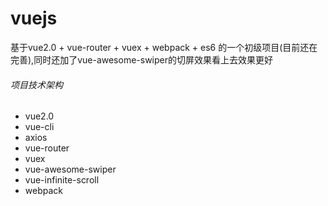 # vuejs
基于vue2.0 + vue-router + vuex + webpack + es6 的一个初级项目(目前还在完善),同时还加了vue-awesome-swiper的切屏效果看上去效果更好

###### 项目技术架构
* vue2.0
* vue-cli<br>
* axios
* vue-router
* vuex
* vue-awesome-swiper
* vue-infinite-scroll
* webpack

